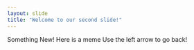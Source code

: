 ```yaml
---
layout: slide
title: "Welcome to our second slide!"
---
```

Something New! Here is a meme 
Use the left arrow to go back!

